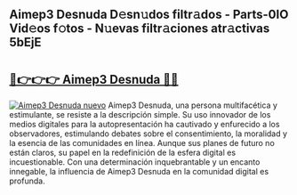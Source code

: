 ## Aimep3 Desnuda D𝚎sn𝚞dos filtr𝚊dos - Parts-0IO Vid𝚎os f𝚘tos - N𝚞evas filtr𝚊ciones atr𝚊ctivas 5bEjE

# <h2><a href="http://mbbtj9.tromn.icu/?c=Aimep3+Desnuda">🔗👉👉👉 Aimep3 Desnuda 🔗🔗</a></h2>

[![Aimep3 Desnuda nuevo](https://i.imgur.com/pEAQMta.gif)](http://mbbtj9.tromn.icu/?c=Aimep3+Desnuda)
Aimep3 Desnuda, una persona multifacética y estimulante, se resiste a la descripción simple. Su uso innovador de los medios digitales para la autopresentación ha cautivado y enfurecido a los observadores, estimulando debates sobre el consentimiento, la moralidad y la esencia de las comunidades en línea. Aunque sus planes de futuro no están claros, su papel en la redefinición de la esfera digital es incuestionable. Con una determinación inquebrantable y un encanto innegable, la influencia de Aimep3 Desnuda en la comunidad digital es profunda.
